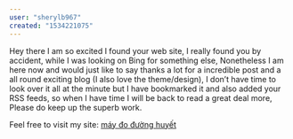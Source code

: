 ```yaml
---
user: "sherylb967"
created: "1534221075"
---
```


Hey there I am so excited I found your web site, I really found 
you by accident, while I was looking on Bing for something else, Nonetheless I 
am here now and would just like to say thanks a lot 
for a incredible post and a all round exciting blog (I also love 
the theme/design), I don’t have time to look over it all at the minute but I have 
bookmarked it and also added your RSS feeds, so when I have time I will 
be back to read a great deal more, Please do keep up the superb work.


Feel free to visit my site: <a href="https://ytenamgiao.com/">máy đo đường huyết</a>
